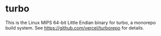 # turbo

This is the Linux MIPS 64-bit Little Endian binary for turbo, a monorepo build system. See https://github.com/vercel/turborepo for details.

